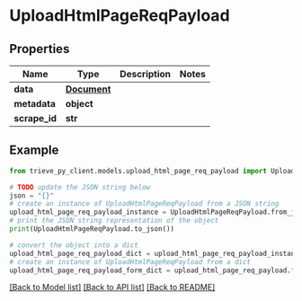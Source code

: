# UploadHtmlPageReqPayload


## Properties

Name | Type | Description | Notes
------------ | ------------- | ------------- | -------------
**data** | [**Document**](Document.md) |  | 
**metadata** | **object** |  | 
**scrape_id** | **str** |  | 

## Example

```python
from trieve_py_client.models.upload_html_page_req_payload import UploadHtmlPageReqPayload

# TODO update the JSON string below
json = "{}"
# create an instance of UploadHtmlPageReqPayload from a JSON string
upload_html_page_req_payload_instance = UploadHtmlPageReqPayload.from_json(json)
# print the JSON string representation of the object
print(UploadHtmlPageReqPayload.to_json())

# convert the object into a dict
upload_html_page_req_payload_dict = upload_html_page_req_payload_instance.to_dict()
# create an instance of UploadHtmlPageReqPayload from a dict
upload_html_page_req_payload_form_dict = upload_html_page_req_payload.from_dict(upload_html_page_req_payload_dict)
```
[[Back to Model list]](../README.md#documentation-for-models) [[Back to API list]](../README.md#documentation-for-api-endpoints) [[Back to README]](../README.md)


